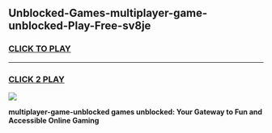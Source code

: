 
## Unblocked-Games-multiplayer-game-unblocked-Play-Free-sv8je
<h3>
<a href="https://premium76.site?title=multiplayer-game-unblocked&ref=10A">CLICK TO PLAY</a></h3>
<hr>

<h3>
<a href="https://premium76.site?title=multiplayer-game-unblocked&ref=10A">CLICK 2 PLAY</a>
  
</h3>

<a href="https://premium76.site?title=multiplayer-game-unblocked&ref=10A"><img src="https://clearcache.store/games.png"></a>


**multiplayer-game-unblocked games unblocked: Your Gateway to Fun and Accessible Online Gaming**
